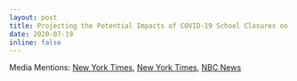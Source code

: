 ```yaml
---
layout: post
title: Projecting the Potential Impacts of COVID-19 School Closures on Academic Achievement
date: 2020-07-19
inline: false
---
```


Media Mentions: 
[New York Times](https://www.nytimes.com/2020/06/05/us/coronavirus-education-lost-learning.html), 
[New York Times](https://www.nytimes.com/2020/06/06/opinion/coronavirus-schools-reopen.html), 
[NBC News](https://www.nbcnews.com/news/us-news/many-parents-want-it-few-can-afford-it-amid-school-n1233977)